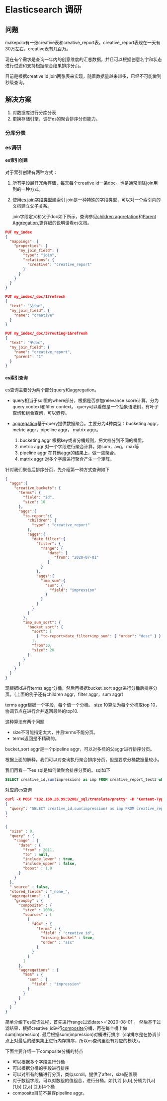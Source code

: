 # Elasticsearch 调研
## 问题
makepolo有一张creative表和creative_report表。creative_report表现在一天有30万左右，creative表有几百万。

现在有个需求是查询一年内的创意维度的汇总数据，并且可以根据创意名字和状态进行过滤和支持根据聚合结果排序分页。

目前是根据creative id join两张表来实现，随着数据量越来越多，已经不可能做到秒级查询。

## 解决方案
1. 对数据库进行分库分表
2. 更换存储引擎，调研es的聚合排序分页能力。

### 分库分表

### es调研

#### es索引创建
对于索引创建有两种方式：
1. 所有字段展开冗余存储，每天每个creative id一条doc。也是通常消除join用到的一种方式。
2. 使用[es join字段类型](https://www.elastic.co/guide/en/elasticsearch/reference/7.5/parent-join.html)建索引
   join是一种特殊的字段类型，可以对一个索引内的文档建立父子关系。

   join字段定义和父子doc如下所示，查询参见[children aggretation](https://www.elastic.co/guide/en/elasticsearch/reference/7.5/search-aggregations-bucket-children-aggregation.html)和[Parent Aggregation](https://www.elastic.co/guide/en/elasticsearch/reference/7.5/search-aggregations-bucket-parent-aggregation.html),更详细的说明请看es文档。
```json
PUT my_index
{
  "mappings": {
    "properties": {
      "my_join_field": { 
        "type": "join",
        "relations": {
          "creative": "creative_report" 
        }
      }
    }
  }
}

PUT my_index/_doc/1?refresh
{
  "text": "父doc",
  "my_join_field": {
    "name": "creative" 
  }
}

PUT my_index/_doc/3?routing=1&refresh 
{
  "text": "子doc",
  "my_join_field": {
    "name": "creative_report", 
    "parent": "1" 
  }
}
```
#### es索引查询

es查询主要分为两个部分query和aggregation。

- query相当于sql里的where部分，根据是否参加relevance score计算，分为query context和filter context。
  query可以看做是一个抽象语法树，有叶子查询和组合查询，可以嵌套。

- [aggregation](https://www.elastic.co/guide/en/elasticsearch/reference/7.5/search-aggregations.html)基于query提供数据聚合。主要分为4种类型：bucketing aggr，metric aggr，pipeline aggr， matrix aggr。

  1. bucketing aggr
     根据key或者分桶规则，把文档分到不同的桶里。
  2. metric aggr
     对一个字段进行聚合计算，如sum，avg，max等
  3. pipeline aggr
     在其他aggr的结果上，做一些聚合。
  4. matrix aggr
     对多个字段进行聚合产生一个矩阵。

针对我们聚合后排序分页，先介绍第一种方式查询如下
```json
{
  "aggs":{
    "creative_buckets": {
      "terms": {
        "field": "id",
        "size": 10
      },
      "aggs":{
        "to-report":{
          "children": {
            "type" : "creative_report" 
          },
          "aggs":{
            "date_filter":{
              "filter": {
                "range": {
                   "date": {
                      "from": "2020-07-01"
                   }
                }
              },
              "aggs":{
                "imp_sum":{
                  "sum": {
                    "field": "impression" 
                  }
                }
              }
            }
          }
        },
        "imp_sum_sort": {
          "bucket_sort": {
            "sort": [
              { "to-report>date_filter>imp_sum": { "order": "desc" } } 
            ],
            "from":0,
            "size": 20
          }
        }
      }
    }
  }
}
```
现根据id进行terms aggr分桶，然后再根据bucket_sort aggr进行分桶后排序分页。（上面的例子还有children aggr，filter aggr，sum aggr）

terms aggr根据一个字段，每个值一个分桶。
size 10算法为每个分桶取top 10，协调节点在进行合并返回最终的top10.

这种算法有两个问题
- size不可能指定太大，并且terms不能分页。
- terms返回是不精确的。
  
bucket_sort aggr是一个pipeline aggr，可以对多桶的父aggr进行排序分页。

根据上面的解释，我们可以对查询执行聚合排序分页，但是要求分桶数据量较小。




我们再看一下es sql是如何做聚合排序分页的。sql如下
```sql
SELECT creative_id,sum(impression) as imp FROM creative_report_test3 where date>='2020-08-01' group by creative_id ORDER BY imp DESC limit 100
```

对应的es查询
```json
curl -X POST "192.168.28.99:9200/_sql/translate?pretty" -H 'Content-Type: application/json' -d'
{
  "query": "SELECT creative_id,sum(impression) as imp FROM creative_report_test3 where date>='2020-08-01' group by creative_id ORDER BY imp DESC limit 100"
}
'

{
  "size" : 0,
  "query" : {
    "range" : {
      "date" : {
        "from" : 2011,
        "to" : null,
        "include_lower" : true,
        "include_upper" : false,
        "boost" : 1.0
      }
    }
  },
  "_source" : false,
  "stored_fields" : "_none_",
  "aggregations" : {
    "groupby" : {
      "composite" : {
        "size" : 1000,
        "sources" : [
          {
            "494" : {
              "terms" : {
                "field" : "creative_id",
                "missing_bucket" : true,
                "order" : "asc"
              }
            }
          }
        ]
      },
      "aggregations" : {
        "505" : {
          "sum" : {
            "field" : "impression"
          }
        }
      }
    }
  }
}
```
简单介绍下es查询过程，首先进行range过滤date>='2020-08-01'。
然后基于过滤结果，根据creative_id进行[composite](https://www.elastic.co/guide/en/elasticsearch/reference/7.5/search-aggregations-bucket-composite-aggregation.html)分桶，再在每个桶上做sum(impression).
最后根据sum(impression)对桶进行排序（sql排序是在协调节点上对最后的结果集上进行内存排序，所以es查询里没有对应的模块）。

下面主要介绍一下composite分桶的特点
- 可以根据多个字段进行分桶
- 可以根据分桶的字段进行排序
- 可以对所有的桶进行分页，类似scroll。提供了after，size配置项
- 对于数组字段，可以对数组的值组合，进行分桶。如[1,2] [a,b],分桶为[1,a] [1,b] [2,a] [2,b]4个桶
- composite目前不兼容pipeline aggr。
